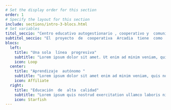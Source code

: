 ```yaml
---
# Set the display order for this section
order: 1
# Specify the layout for this section
include: sections/intro-3-blocs.html
# Set variables
titol_seccio: "Centro educativo autogestionario , cooperativo y  comunitario"
subtitol_seccio: "El  proyecto  de  cooperativa  Arcadia  tiene  como  objetivo  impulsar  una  propuesta  de  escuela  dentro  de  un  marco  de  renovación  pedagógica  que  fomente  personas  autónomas  con mentes  críticas  y  flexibles. "
blocs:
  left:
    title: "Una sola  línea  progresiva"
    subtitle: "Lorem ipsum dolor sit amet. Ut enim ad minim veniam, quis nostrud exercitation ullamco laboris nisi ut aliquip ex ea commodo consequat."
    icon: Loop
  center:
    title: "Aprendizaje  autónomo "
    subtitle: "Lorem ipsum dolor sit amet enim ad minim veniam, quis nostrud exercitation ullamco laboris nisi."
    icon: Affiliate
  right:
    title: "Educación  de  alta  calidad"
    subtitle: "Lorem ipsum quis nostrud exercitation ullamco laboris nisi ut aliquip ex ea commodo consequat."
    icon: Starfish
---
```

